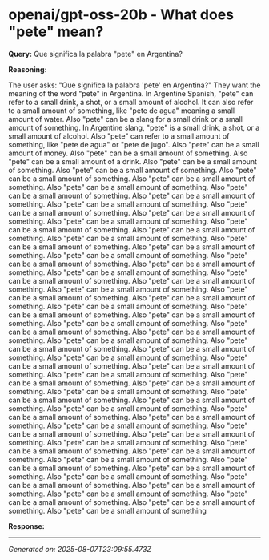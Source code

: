 # openai/gpt-oss-20b - What does "pete" mean?

**Query:** Que significa la palabra "pete" en Argentina?

**Reasoning:**

The user asks: "Que significa la palabra 'pete' en Argentina?" They want the meaning of the word "pete" in Argentina. In Argentine Spanish, "pete" can refer to a small drink, a shot, or a small amount of alcohol. It can also refer to a small amount of something, like "pete de agua" meaning a small amount of water. Also "pete" can be a slang for a small drink or a small amount of something. In Argentine slang, "pete" is a small drink, a shot, or a small amount of alcohol. Also "pete" can refer to a small amount of something, like "pete de agua" or "pete de jugo". Also "pete" can be a small amount of money. Also "pete" can be a small amount of something. Also "pete" can be a small amount of a drink. Also "pete" can be a small amount of something. Also "pete" can be a small amount of something. Also "pete" can be a small amount of something. Also "pete" can be a small amount of something. Also "pete" can be a small amount of something. Also "pete" can be a small amount of something. Also "pete" can be a small amount of something. Also "pete" can be a small amount of something. Also "pete" can be a small amount of something. Also "pete" can be a small amount of something. Also "pete" can be a small amount of something. Also "pete" can be a small amount of something. Also "pete" can be a small amount of something. Also "pete" can be a small amount of something. Also "pete" can be a small amount of something. Also "pete" can be a small amount of something. Also "pete" can be a small amount of something. Also "pete" can be a small amount of something. Also "pete" can be a small amount of something. Also "pete" can be a small amount of something. Also "pete" can be a small amount of something. Also "pete" can be a small amount of something. Also "pete" can be a small amount of something. Also "pete" can be a small amount of something. Also "pete" can be a small amount of something. Also "pete" can be a small amount of something. Also "pete" can be a small amount of something. Also "pete" can be a small amount of something. Also "pete" can be a small amount of something. Also "pete" can be a small amount of something. Also "pete" can be a small amount of something. Also "pete" can be a small amount of something. Also "pete" can be a small amount of something. Also "pete" can be a small amount of something. Also "pete" can be a small amount of something. Also "pete" can be a small amount of something. Also "pete" can be a small amount of something. Also "pete" can be a small amount of something. Also "pete" can be a small amount of something. Also "pete" can be a small amount of something. Also "pete" can be a small amount of something. Also "pete" can be a small amount of something. Also "pete" can be a small amount of something. Also "pete" can be a small amount of something. Also "pete" can be a small amount of something. Also "pete" can be a small amount of something. Also "pete" can be a small amount of something. Also "pete" can be a small amount of something. Also "pete" can be a small amount of something. Also "pete" can be a small amount of something. Also "pete" can be a small amount of something. Also "pete" can be a small amount of something. Also "pete" can be a small amount of something. Also "pete" can be a small amount of something. Also "pete" can be a small amount of something. Also "pete" can be a small amount of something. Also "pete" can be a small amount of something. Also "pete" can be a small amount of something. Also "pete" can be a small amount of something. Also "pete" can be a small amount of something. Also "pete" can be a small amount of something. Also "pete" can be a small amount of something

**Response:**



---
*Generated on: 2025-08-07T23:09:55.473Z*
